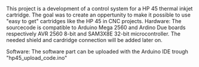 This project is a development of a control system for a HP 45 thermal inkjet cartridge. 
The goal was to create an oppertunity to make it possible to use "easy to get" cartridges like the HP 45 in CNC projects. 
Hardware: 
The sourcecode is compatible to Arduino Mega 2560 and Ardino Due boards respectively AVR 2560 8-bit and SAM3X8E 32-bit microcontroller.
The needed shield and cardridge connection will be added later on.

Software:
The software part can be uploaded with the Arduino IDE trough "hp45_upload_code.ino"